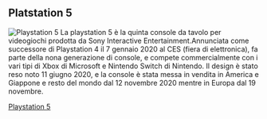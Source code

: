 ## Platstation 5

![Playstation 5](url/play5.png "Playstation 5")
La playstation 5 è la quinta console da tavolo per videogiochi prodotta da Sony Interactive Entertainment.Annunciata come successore di Playstation 4 il 7 gennaio 2020 al CES (fiera di elettronica), fa parte della nona generazione di console, e compete commercialmente con i vari tipi di Xbox di Microsoft e Nintendo Switch di Nintendo. Il design è stato reso noto 11 giugno 2020, e la console è stata messa in vendita in America e Giappone e resto del mondo dal 12 novembre 2020 mentre in Europa dal 19 novembre. 


[Playstation 5](https://www.google.com/search?q=playstation+5&rlz=1C1GCEA_enIT893IT893&sxsrf=ALeKk03a5W7cs31OXTlzlDdNI3q2-eYnlw:1614106717370&source=lnms&tbm=isch&sa=X&ved=2ahUKEwj5nZKM2IDvAhULy6QKHa91CyYQ_AUoA3oECCwQBQ&biw=2133&bih=1076#imgrc=Zf6iwOfIL7gOTM/ "Playstation 5")




